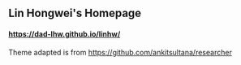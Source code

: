 ## Lin Hongwei's Homepage

#### https://dad-lhw.github.io/linhw/

Theme adapted is from https://github.com/ankitsultana/researcher
